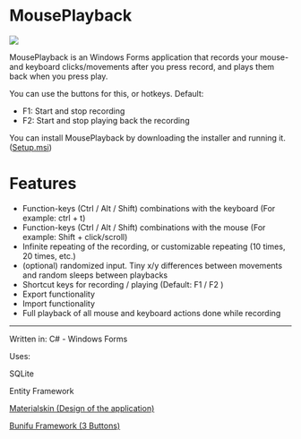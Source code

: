 # MousePlayback

![](https://imgur.com/6cVc8s2.png)

MousePlayback is an Windows Forms application that records your mouse- and keyboard clicks/movements after you press record, and plays them back when you press play.

You can use the buttons for this, or hotkeys. Default:

* F1: Start and stop recording
* F2: Start and stop playing back the recording

You can install MousePlayback by downloading the installer and running it. ([Setup.msi](https://github.com/Stefangansevles/MousePlayback/raw/master/Setup.msi))

# Features

* Function-keys (Ctrl / Alt / Shift) combinations with the keyboard (For example: ctrl + t)
* Function-keys (Ctrl / Alt / Shift) combinations with the mouse (For example: Shift + click/scroll)
* Infinite repeating of the recording, or customizable repeating (10 times, 20 times, etc.)
* (optional) randomized input. Tiny x/y differences between movements and random sleeps between playbacks
* Shortcut keys for recording / playing (Default: F1 / F2 )
* Export functionality
* Import functionality
* Full playback of all mouse and keyboard actions done while recording

----

Written in: C# - Windows Forms

Uses:

SQLite

Entity Framework

[Materialskin (Design of the application)](https://github.com/donaldsteele/MaterialSkin)

[Bunifu Framework (3 Buttons)](https://bunifuframework.com/)
